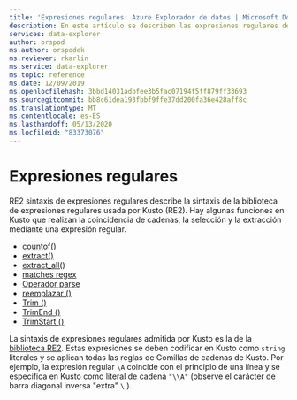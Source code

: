 ```yaml
---
title: 'Expresiones regulares: Azure Explorador de datos | Microsoft Docs'
description: En este artículo se describen las expresiones regulares de Azure Explorador de datos.
services: data-explorer
author: orspod
ms.author: orspodek
ms.reviewer: rkarlin
ms.service: data-explorer
ms.topic: reference
ms.date: 12/09/2019
ms.openlocfilehash: 3bbd14031adbfee3b5fac07194f5ff879ff33693
ms.sourcegitcommit: bb8c61dea193fbbf9ffe37dd200fa36e428aff8c
ms.translationtype: MT
ms.contentlocale: es-ES
ms.lasthandoff: 05/13/2020
ms.locfileid: "83373076"
---
```

# <a name="regular-expressions"></a>Expresiones regulares

RE2 sintaxis de expresiones regulares describe la sintaxis de la biblioteca de expresiones regulares usada por Kusto (RE2).
Hay algunas funciones en Kusto que realizan la coincidencia de cadenas, la selección y la extracción mediante una expresión regular.

- [countof()](countoffunction.md)
- [extract()](extractfunction.md)
- [extract_all()](extractallfunction.md)
- [matches regex](datatypes-string-operators.md)
- [Operador parse](parseoperator.md)
- [reemplazar ()](replacefunction.md)
- [Trim ()](trimfunction.md)
- [TrimEnd ()](trimendfunction.md)
- [TrimStart ()](trimstartfunction.md)

La sintaxis de expresiones regulares admitida por Kusto es la de la [biblioteca RE2](https://github.com/google/re2/wiki/Syntax). Estas expresiones se deben codificar en Kusto como `string` literales y se aplican todas las reglas de Comillas de cadenas de Kusto. Por ejemplo, la expresión regular `\A` coincide con el principio de una línea y se especifica en Kusto como literal de cadena `"\\A"` (observe el carácter de barra diagonal inversa "extra" `\` ).
